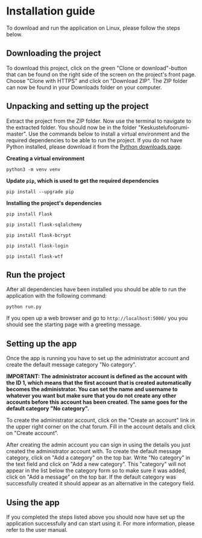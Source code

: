 # Installation guide
To download and run the application on Linux, please follow the steps below.

## Downloading the project
To download this project, click on the green "Clone or download"-button that can be found on the right side of the screen on the project's front page. Choose "Clone with HTTPS" and click on "Download ZIP". The ZIP folder can now be found in your Downloads folder on your computer.

## Unpacking and setting up the project
Extract the project from the ZIP folder. Now use the terminal to navigate to the extracted folder. You should now be in the folder "Keskustelufoorumi-master". Use the commands below to install a virtual environment and the required dependencies to be able to run the project. If you do not have Python installed, please download it from the [Python downloads page](https://www.python.org/downloads/).

**Creating a virtual environment**
```
python3 -m venv venv
```
**Update `pip`, which is used to get the required dependencies**
```
pip install --upgrade pip
```

**Installing the project's dependencies**
```
pip install Flask
```
```
pip install flask-sqlalchemy
```
```
pip install flask-bcrypt
```
```
pip install flask-login
```
```
pip install flask-wtf
```

## Run the project
After all dependencies have been installed you should be able to run the application with the following command:
```
python run.py
```
If you open up a web browser and go to `http://localhost:5000/` you you should see the starting page with a greeting message.

## Setting up the app
Once the app is running you have to set up the administrator account and create the default message category "No category".

**IMPORTANT: The administrator account is defined as the account with the ID 1, which means that the first account that is created automatically becomes the administrator. You can set the name and username to whatever you want but make sure that you do not create any other accounts before this account has been created. The same goes for the default category "No category".**

To create the administrator account, click on the "Create an account" link in the upper right corner on the chat forum. Fill in the account details and click on "Create account".

After creating the admin account you can sign in using the details you just created the administrator account with. To create the default message category, click on "Add a category" on the top bar. Write "No category" in the text field and click on "Add a new category". This "category" will not appear in the list below the category form so to make sure it was added, click on "Add a message" on the top bar. If the default category was successfully created it should appear as an alternative in the category field.

## Using the app
If you completed the steps listed above you should now have set up the application successfully and can start using it. For more information, please refer to the user manual.